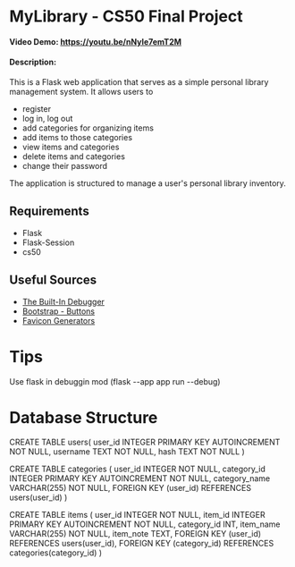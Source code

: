 # MyLibrary - CS50 Final Project
#### Video Demo:  <https://youtu.be/nNyIe7emT2M>
#### Description:
This is a Flask web application that serves as a simple personal library management system. 
It allows users to 
* register
* log in, log out
* add categories for organizing items
* add items to those categories 
* view items and categories 
* delete items and categories 
* change their password

The application is structured to manage a user's personal library inventory.

## Requirements 
* Flask
* Flask-Session
* cs50

## Useful Sources
* [The Built-In Debugger](https://flask.palletsprojects.com/en/2.3.x/debugging/)
* [Bootstrap - Buttons](https://getbootstrap.com/docs/4.0/components/buttons/)
* [Favicon Generators](https://favicon.io/)

# Tips
Use flask in debuggin mod (flask --app app run --debug)


# Database Structure
CREATE TABLE users(
    user_id INTEGER PRIMARY KEY AUTOINCREMENT NOT NULL,
    username TEXT NOT NULL,
    hash TEXT NOT NULL
)

CREATE TABLE categories (
user_id INTEGER NOT NULL,
    category_id INTEGER PRIMARY KEY AUTOINCREMENT NOT NULL,
    category_name VARCHAR(255) NOT NULL,
FOREIGN KEY (user_id) REFERENCES users(user_id)
)

CREATE TABLE items (
user_id INTEGER NOT NULL,
    item_id INTEGER PRIMARY KEY AUTOINCREMENT NOT NULL,
    category_id INT,
    item_name VARCHAR(255) NOT NULL,
    item_note TEXT,
FOREIGN KEY (user_id) REFERENCES users(user_id),
    FOREIGN KEY (category_id) REFERENCES categories(category_id)
 )
